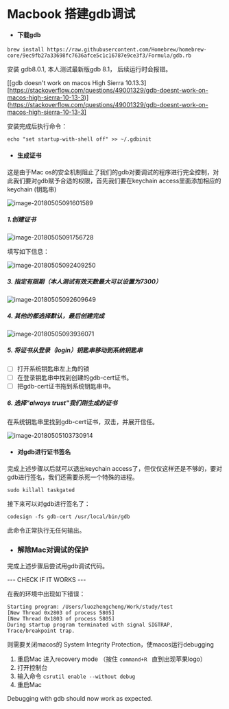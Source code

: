 # Macbook 搭建gdb调试

<!--当前使用的操作系统版本为 macos High Sierra 10.13.3，对于不通的macos版本可能有区别-->



- #### 下载gdb

```
brew install https://raw.githubusercontent.com/Homebrew/homebrew-core/9ec9fb27a33698fc7636afce5c1c16787e9ce3f3/Formula/gdb.rb
```

安装 gdb8.0.1, 本人测试最新版gdb 8.1， 后续运行时会报错。

[[gdb doesn't work on macos High Sierra 10.13.3][https://stackoverflow.com/questions/49001329/gdb-doesnt-work-on-macos-high-sierra-10-13-3)](https://stackoverflow.com/questions/49001329/gdb-doesnt-work-on-macos-high-sierra-10-13-3]

安装完成后执行命令：

`echo "set startup-with-shell off" >> ~/.gdbinit`

- #### 生成证书

这是由于Mac os的安全机制阻止了我们的gdb对要调试的程序进行完全控制，对此我们要对gdb赋予合适的权限，首先我们要在keychain access里面添加相应的keychain (钥匙串)

![image-20180505091601589](/Users/luozhengcheng/Work/knowledge/image-20180505091601589.png)



##### 1.创建证书

![image-20180505091756728](/Users/luozhengcheng/Work/knowledge/image-20180505091756728.png)

填写如下信息：

![image-20180505092409250](/Users/luozhengcheng/Work/knowledge/image-20180505092409250.png)





##### 3. 指定有限期（本人测试有效天数最大可以设置为7300）

![image-20180505092609649](/Users/luozhengcheng/Work/knowledge/image-20180505092609649.png)

##### 4. 其他的都选择默认，最后创建完成

![image-20180505093936071](/Users/luozhengcheng/Work/knowledge/image-20180505093936071.png)

##### 5. 将证书从登录（login）钥匙串移动到系统钥匙串

- [ ] 打开系统钥匙串左上角的锁
- [ ] 在登录钥匙串中找到创建的gdb-cert证书。
- [ ] 把gdb-cert证书拖到系统钥匙串中。

##### 6. 选择"always trust"我们刚生成的证书

在系统钥匙串里找到gdb-cert证书，双击，并展开信任。

![image-20180505103730914](/Users/luozhengcheng/Work/knowledge/image-20180505103730914.png)



- #### 对gdb进行证书签名

完成上述步骤以后就可以退出keychain access了，但仅仅这样还是不够的，要对gdb进行签名，我们还需要杀死一个特殊的进程。

`sudo killall taskgated`

接下来可以对gdb进行签名了：

`codesign -fs gdb-cert /usr/local/bin/gdb`

此命令正常执行无任何输出。

<!--如果某天想取消对gdb的证书签名，可以使用‘codesign --remove-signature /usr/local/bin/gdb’来完成，前提是你的gdb-cert签名还在哦。-->



- ### 解除Mac对调试的保护

完成上述步骤后尝试用gdb调试代码。

--- CHECK IF IT WORKS ---

在我的环境中出现如下错误：

```
Starting program: /Users/luozhengcheng/Work/study/test
[New Thread 0x2803 of process 5805]
[New Thread 0x1803 of process 5805]
During startup program terminated with signal SIGTRAP, Trace/breakpoint trap.
```

则需要关闭macos的 System Integrity Protection，使macos运行debugging

1. 重启Mac 进入recovery mode （按住 `command+R ` 直到出现苹果logo）
2. 打开控制台
3. 输入命令 `csrutil enable --without debug`
4. 重启Mac



Debugging with gdb should now work as expected.

 
